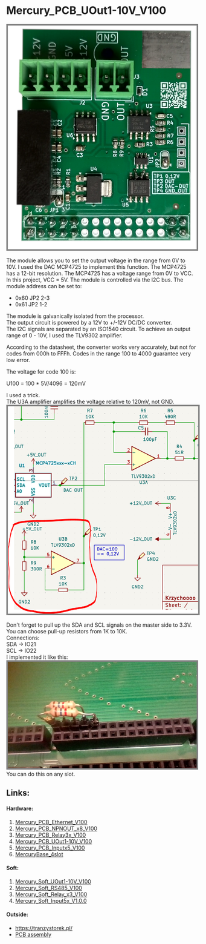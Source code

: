 # Mercury_PCB_UOut1-10V_V100
<picture><img src="img/out_0-10V_V100_500px.png" style="border: 4px solid grey"></picture>

The module allows you to set the output voltage in the range from 0V to 10V.
I used the DAC MCP4725 to implement this function.
The MCP4725 has a 12-bit resolution.
The MCP4725 has a voltage range from 0V to VCC.
In this project, VCC = 5V.
The module is controlled via the I2C bus.
The module address can be set to:
* 0x60 JP2 2-3
* 0x61 JP2 1-2

The module is galvanically isolated from the processor.   
The output circuit is powered by a 12V to +/-12V DC/DC converter.   
The I2C signals are separated by an ISO1540 circuit.
To achieve an output range of 0 - 10V, I used the TLV9302 amplifier.

According to the datasheet, the converter works very accurately, but not for codes from 000h to FFFh.
Codes in the range 100 to 4000 guarantee very low error.

The voltage for code 100 is:

U100 = 100 * 5V/4096 = 120mV

I used a trick.   
The U3A amplifier amplifies the voltage relative to 120mV, not GND.
<picture><img src="img/120mV.png" style="border: 4px solid grey"></picture>

Don't forget to pull up the SDA and SCL signals on the master side to 3.3V.   
You can choose pull-up resistors from 1K to 10K.   
Connections:   
SDA -> IO21   
SCL -> IO22   
I implemented it like this:   
<picture><img src="img/pullUp.png" style="border: 4px solid grey"></picture>  
You can do this on any slot.


## Links:   

#### Hardware:   
1. <a href="https://github.com/krzychoooo/Mercury_PCB_Ethernet_V100" target="_blank">Mercury_PCB_Ethernet_V100</a>
2. <a href="https://github.com/krzychoooo/Mercury_PCB_NPNOUT_x8_V100" target="_blank">Mercury_PCB_NPNOUT_x8_V100</a>
3. <a href="https://github.com/krzychoooo/Mercury_PCB_Relay3x_V100" target="_blank">Mercury_PCB_Relay3x_V100</a>
4. <a href="https://github.com/krzychoooo/Mercury_PCB_UOut1-10V_V100" target="_blank">Mercury_PCB_UOut1-10V_V100</a>   
5. <a href="https://github.com/krzychoooo/Mercury_PCB_Inputx5_V100" target="_blank">Mercury_PCB_Inputx5_V100</a>   
6. <a href="https://github.com/krzychoooo/MercuryBase_4slot" target="_blank">MercuryBase_4slot</a>

#### Soft:   
1. <a href="https://github.com/krzychoooo/Mercury_Soft_UOut1-10V_V100" target="_blank">Mercury_Soft_UOut1-10V_V100</a>
2. <a href="https://github.com/krzychoooo/Mercury_Soft_RS485_V100" target="_blank">Mercury_Soft_RS485_V100</a>
3. <a href="https://github.com/krzychoooo/Mercury_Soft_Relay_x3_V100" target="_blank">Mercury_Soft_Relay_x3_V100</a>
4. <a href="https://github.com/krzychoooo/Mercury_Soft_Input5x_V1.0.0" target="_blank">Mercury_Soft_Input5x_V1.0.0</a>   

#### Outside:
* <a href="https://tranzystorek.pl/" target="_blank">https://tranzystorek.pl/</a>
* <a href="https://krzychopcb.pl/" target="_blank">PCB assembly</a>   